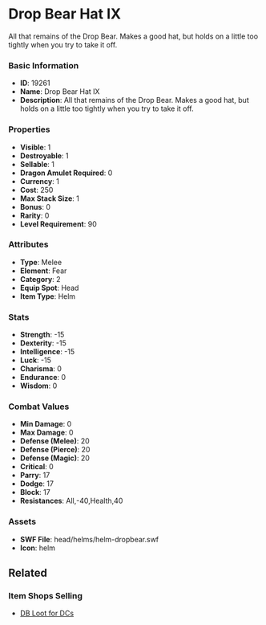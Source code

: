 # Drop Bear Hat IX

All that remains of the Drop Bear. Makes a good hat, but holds on a little too tightly when you try to take it off.

### Basic Information

- **ID**: 19261
- **Name**: Drop Bear Hat IX
- **Description**: All that remains of the Drop Bear. Makes a good hat, but holds on a little too tightly when you try to take it off.

### Properties

- **Visible**: 1
- **Destroyable**: 1
- **Sellable**: 1
- **Dragon Amulet Required**: 0
- **Currency**: 1
- **Cost**: 250
- **Max Stack Size**: 1
- **Bonus**: 0
- **Rarity**: 0
- **Level Requirement**: 90

### Attributes

- **Type**: Melee
- **Element**: Fear
- **Category**: 2
- **Equip Spot**: Head
- **Item Type**: Helm

### Stats

- **Strength**: -15
- **Dexterity**: -15
- **Intelligence**: -15
- **Luck**: -15
- **Charisma**: 0
- **Endurance**: 0
- **Wisdom**: 0

### Combat Values

- **Min Damage**: 0
- **Max Damage**: 0
- **Defense (Melee)**: 20
- **Defense (Pierce)**: 20
- **Defense (Magic)**: 20
- **Critical**: 0
- **Parry**: 17
- **Dodge**: 17
- **Block**: 17
- **Resistances**: All,-40,Health,40

### Assets

- **SWF File**: head/helms/helm-dropbear.swf
- **Icon**: helm

## Related

### Item Shops Selling

- [DB Loot for DCs](../item-shops/647-db-loot-for-dcs.md)

